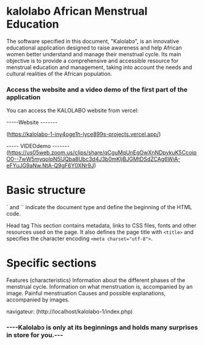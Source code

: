 # ﻿kalolabo African Menstrual Education 

 The software specified in this document, "Kalolabɔ", is an innovative educational application designed to raise awareness and help African women better understand and manage their menstrual cycle. Its main objective is to provide a comprehensive and accessible resource for menstrual education and management, taking into account the needs and cultural realities of the African population.

### Access the website and a video demo of the first part of the application
 
 You can access the KALOLABO website from vercel:

-----Website -------

(https://kalolabo-1-iny4oge1h-lyce899s-projects.vercel.app/)

----- VIDEOdemo -------
(https://us05web.zoom.us/clips/share/qCguMqUnEgOwXnNDpvkuK5CcoipO0--7wW5myqoIpN5lJQba8Ubc3d4J3b0mKljBJGMtDSdZCAg6WiA-eFYuJG9aNw.NtA-Q9gF6Y0XNr9J)

# Basic structure
<!doctype html>` and `<html>` indicate the document type and define the beginning of the HTML code.
Head tag 
This section contains metadata, links to CSS files, fonts and other resources used on the page. It also defines the page title with `<title>` and specifies the character encoding `<meta charset="utf-8">`.

# Specific sections

Features (characteristics)
Information about the different phases of the menstrual cycle.
 Information on what menstruation is, accompanied by an image.
Painful menstruation
 Causes and possible explanations, accompanied by images.
 
 navigateur: (http://localhost/kalolabo-1/index.php)

### ----Kalolabɔ is only at its beginnings and holds many surprises in store for you.---

